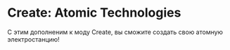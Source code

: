 # Create: Atomic Technologies
С этим дополненим к моду Create, вы сможите создать свою атомную электростанцию!
